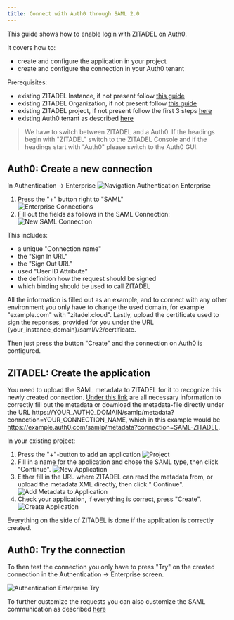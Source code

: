 ```yaml
---
title: Connect with Auth0 through SAML 2.0
---
```


This guide shows how to enable login with ZITADEL on Auth0.

It covers how to:

- create and configure the application in your project
- create and configure the connection in your Auth0 tenant

Prerequisites:

- existing ZITADEL Instance, if not present follow
  [this guide](../../guides/start/quickstart)
- existing ZITADEL Organization, if not present follow
  [this guide](../../guides/manage/console/organizations)
- existing ZITADEL project, if not present follow the first 3 steps
  [here](../../guides/manage/console/projects)
- existing Auth0 tenant as described
  [here](https://auth0.com/docs/get-started/auth0-overview/create-tenants)

> We have to switch between ZITADEL and a Auth0. If the headings begin with
> "ZITADEL" switch to the ZITADEL Console and if the headings start with "Auth0"
> please switch to the Auth0 GUI.

## **Auth0**: Create a new connection

In Authentication -> Enterprise
![Navigation Authentication Enterprise](/img/saml/auth0/auth_enterprise.png)

1. Press the "+" button right to "SAML"  
   ![Enterprise Connections](/img/saml/auth0/enterprise_connections.png)
2. Fill out the fields as follows in the SAML Connection:
   ![New SAML Connection](/img/saml/auth0/connection.png)

This includes:

- a unique "Connection name"
- the "Sign In URL"
- the "Sign Out URL"
- used "User ID Attribute"
- the definition how the request should be signed
- which binding should be used to call ZITADEL

All the information is filled out as an example, and to connect with any other
environment you only have to change the used domain, for example "example.com"
with "zitadel.cloud". Lastly, upload the certificate used to sign the reponses,
provided for you under the URL {your_instance_domain}/saml/v2/certificate.

Then just press the button "Create" and the connection on Auth0 is configured.

## **ZITADEL**: Create the application

You need to upload the SAML metadata to ZITADEL for it to recognize this newly
created connection.
[Under this link](https://auth0.com/docs/authenticate/protocols/saml/saml-identity-provider-configuration-settings)
are all necessary information to correctly fill out the metadata or download the
metadata-file directly under the URL
https://YOUR_AUTH0_DOMAIN/samlp/metadata?connection=YOUR_CONNECTION_NAME, which
in this example would be
https://example.auth0.com/samlp/metadata?connection=SAML-ZITADEL.

In your existing project:

1. Press the "+"-button to add an application
   ![Project](/img/saml/zitadel/project.png)
2. Fill in a name for the application and chose the SAML type, then click
   "Continue". ![New Application](/img/saml/zitadel/application_saml.png)
3. Either fill in the URL where ZITADEL can read the metadata from, or upload
   the metadata XML directly, then click " Continue".
   ![Add Metadata to Application](/img/saml/zitadel/application_saml_metadata.png)
4. Check your application, if everything is correct, press "Create".
   ![Create Application](/img/saml/zitadel/application_saml_create.png)

Everything on the side of ZITADEL is done if the application is correctly
created.

## **Auth0**: Try the connection

To then test the connection you only have to press "Try" on the created
connection in the Authentication -> Enterprise screen.

![Authentication Enterprise Try](/img/saml/auth0/auth_enterprise_try.png)

To further customize the requests you can also customize the SAML communication
as described
[here](https://auth0.com/docs/authenticate/protocols/saml/saml-configuration/customize-saml-assertions)
